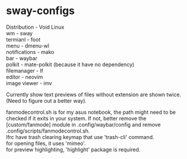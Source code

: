 # sway-configs  
  
Distribution - Void Linux  
wm - sway  
termianl - foot  
menu - dmenu-wl  
notifications - mako  
bar - waybar  
polkit - mate-polkit (because it have no dependency)  
filemanager - lf  
editor - neovim  
image viewer - imv  
  
Currently show text previews of files without extension are shown twice. (Need to figure out a better way).  
  
fanmodecontrol.sh is for my asus notebook, the path might need to be checked if it exits in your system. If not, better remove the [custom/fanmode] module in .config/waybar/config and remove .config/scripts/fanmodecontrol.sh.  
lfrc have trash clearing keymap that use 'trash-cli' command.  
for opening files, it uses 'mimeo'.  
for preview highlighting, 'highlight' package is required.  
